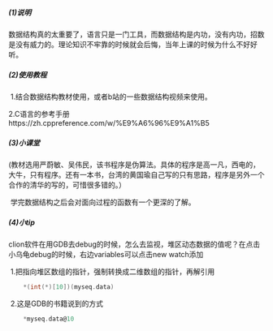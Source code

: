 ##### (1)说明

​		数据结构真的太重要了，语言只是一门工具，而数据结构是内功，没有内功，招数是没有威力的。理论知识不牢靠的时候就会后悔，当年上课的时候为什么不好好听。

##### (2)使用教程

​		1.结合数据结构教材使用，或者b站的一些数据结构视频来使用。

​		2.C语言的参考手册https://zh.cppreference.com/w/%E9%A6%96%E9%A1%B5

##### (3)小课堂	

​		(教材选用严蔚敏、吴伟民，该书程序是伪算法。具体的程序是高一凡，西电的，大牛，只有程序。还有一本书，台湾的黄国瑜自己写的只有思路，程序是另外一个合作的清华的写的，可惜很多错的。）

​		学完数据结构之后会对面向过程的函数有一个更深的了解。

##### (4)小tip

​		clion软件在用GDB去debug的时候，怎么去监视，堆区动态数据的值呢？在点击小乌龟debug的时候，右边variables可以点击new watch添加

​			1.把指向堆区数组的指针，强制转换成二维数组的指针，再解引用

```c
	*(int(*)[10])(myseq.data)
```

​			2.这是GDB的书籍说到的方式

```c
	*myseq.data@10
```

